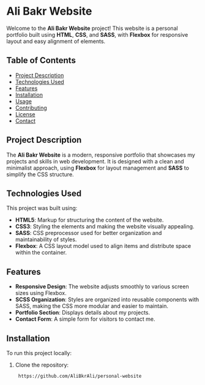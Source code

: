 # Ali Bakr Website

Welcome to the **Ali Bakr Website** project! This website is a personal portfolio built using **HTML**, **CSS**, and **SASS**, with **Flexbox** for responsive layout and easy alignment of elements.

## Table of Contents

- [Project Description](#project-description)
- [Technologies Used](#technologies-used)
- [Features](#features)
- [Installation](#installation)
- [Usage](#usage)
- [Contributing](#contributing)
- [License](#license)
- [Contact](#contact)

## Project Description

The **Ali Bakr Website** is a modern, responsive portfolio that showcases my projects and skills in web development. It is designed with a clean and minimalist approach, using **Flexbox** for layout management and **SASS** to simplify the CSS structure.

## Technologies Used

This project was built using:

- **HTML5**: Markup for structuring the content of the website.
- **CSS3**: Styling the elements and making the website visually appealing.
- **SASS**: CSS preprocessor used for better organization and maintainability of styles.
- **Flexbox**: A CSS layout model used to align items and distribute space within the container.

## Features

- **Responsive Design**: The website adjusts smoothly to various screen sizes using Flexbox.
- **SCSS Organization**: Styles are organized into reusable components with SASS, making the CSS more modular and easier to maintain.
- **Portfolio Section**: Displays details about my projects.
- **Contact Form**: A simple form for visitors to contact me.

## Installation

To run this project locally:

1. Clone the repository:
   ```bash
    https://github.com/AliBkrAli/personal-website



